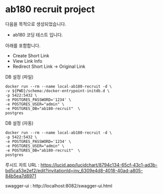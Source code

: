 # ab180 recruit project
다음을 목적으로 생성되었습니다.
- ab180 코딩 테스트 입니다.

아래를 포함합니다.
- Create Short Link
- View Link Info
- Redirect Short Link -> Original Link

DB 설정 (파일)
```
docker run --rm --name local-ab180-recruit -d \
-v ${PWD}/schema:/docker-entrypoint-initdb.d \
-p 5422:5432 \
-e POSTGRES_PASSWORD='1234' \
-e POSTGRES_USER="admin" \
-e POSTGRES_DB="ab180-recruit"  \
postgres
```

DB 설정 (자동)
```
docker run --rm --name local-ab180-recruit -d \
-p 5422:5432 \
-e POSTGRES_PASSWORD='1234' \
-e POSTGRES_USER="admin" \
-e POSTGRES_DB="ab180-recruit"  \
postgres
```

루시드 차트 URL : https://lucid.app/lucidchart/8794c134-65cf-43c1-ad3b-bd5ca53e2ef2/edit?invitationId=inv_6309e4d8-4018-40ad-a805-84b5ea7d8971

swagger-ui : http://localhost:8082/swagger-ui.html